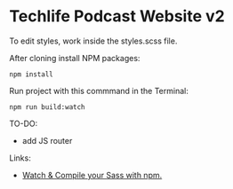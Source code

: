 # Techlife Podcast Website v2

To edit styles, work inside the styles.scss file.

After cloning install NPM packages:

`npm install`

Run project with this commmand in the Terminal:

`npm run build:watch`

TO-DO:
* add JS router

Links:

* [Watch & Compile your Sass with npm.](https://medium.com/@brianhan/watch-compile-your-sass-with-npm-9ba2b878415b)
